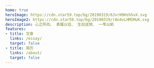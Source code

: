 ```yaml
---
home: true
heroImage: https://cdn.star59.top/bg/20190319/6JvrH9HshhvX.svg
heroImage2: https://cdn.star59.top/bg/20190319/rAn4vLHM5MuK.svg
description: 心之所向、 素履以往、 生如逆旅、 一苇以航
features:
- title: 文章
  links: /essay/
  target: false
- title: 简历
  links: /about/
  target: false
---
```

